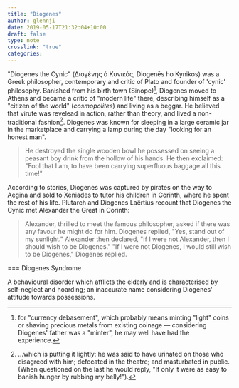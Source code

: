 ```yaml
---
title: "Diogenes"
author: glennji
date: 2019-05-17T21:32:04+10:00
draft: false
type: note
crosslink: "true"
categories:
---
```

"Diogenes the Cynic" (Διογένης ὁ Κυνικός, Diogenēs ho Kynikos) was a Greek philosopher, contemporary and critic of Plato and founder of 'cynic' philosophy. Banished from his birth town (Sinope)[^1], Diogenes moved to Athens and became a critic of "modern life" there, describing himself as a "citizen of the world" (_cosmopolites_) and living as a beggar. He believed that virute was revelead in action, rather than theory, and lived a non-traditional fashion[^2]. Diogenes was known for sleeping in a large ceramic jar in the marketplace and carrying a lamp during the day "looking for an honest man".

> He destroyed the single wooden bowl he possessed on seeing a peasant boy drink from the hollow of his hands. He then exclaimed: "Fool that I am, to have been carrying superfluous baggage all this time!"

According to stories, Diogenes was captured by pirates on the way to Aegina and sold to Xeniades to tutor his children in Corinth, where he spent the rest of his life. Plutarch and Diogenes Laërtius recount that Diogenes the Cynic met Alexander the Great in Corinth:

> Alexander, thrilled to meet the famous philosopher, asked if there was any favour he might do for him. Diogenes replied, "Yes, stand out of my sunlight." Alexander then declared, "If I were not Alexander, then I should wish to be Diogenes." "If I were not Diogenes, I would still wish to be Diogenes," Diogenes replied.

=== Diogenes Syndrome

A behavioural disorder which afflicts the elderly and is characterised by self-neglect and hoarding; an inaccurate name considering Diogenes' attitude towards possessions.

[^1]: for "currency debasement", which probably means minting "light" coins or shaving precious metals from existing coinage — considering Diogenes' father was a "minter", he may well have had the experience.

[^2]: ...which is putting it lightly: he was said to have urinated on those who disagreed with him; defecated in the theatre; and masturbated in public. (When questioned on the last he would reply, "If only it were as easy to banish hunger by rubbing my belly!").
